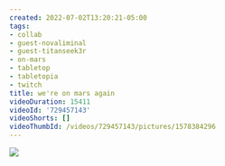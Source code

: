 ```yaml
---
created: 2022-07-02T13:20:21-05:00
tags:
- collab
- guest-novaliminal
- guest-titanseek3r
- on-mars
- tabletop
- tabletopia
- twitch
title: we're on mars again
videoDuration: 15411
videoId: '729457143'
videoShorts: []
videoThumbId: /videos/729457143/pictures/1578384296
---
```


![](20220702182021.jpg)
